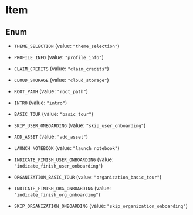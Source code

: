 

# Item

## Enum


* `THEME_SELECTION` (value: `"theme_selection"`)

* `PROFILE_INFO` (value: `"profile_info"`)

* `CLAIM_CREDITS` (value: `"claim_credits"`)

* `CLOUD_STORAGE` (value: `"cloud_storage"`)

* `ROOT_PATH` (value: `"root_path"`)

* `INTRO` (value: `"intro"`)

* `BASIC_TOUR` (value: `"basic_tour"`)

* `SKIP_USER_ONBOARDING` (value: `"skip_user_onboarding"`)

* `ADD_ASSET` (value: `"add_asset"`)

* `LAUNCH_NOTEBOOK` (value: `"launch_notebook"`)

* `INDICATE_FINISH_USER_ONBOARDING` (value: `"indicate_finish_user_onboarding"`)

* `ORGANIZATION_BASIC_TOUR` (value: `"organization_basic_tour"`)

* `INDICATE_FINISH_ORG_ONBOARDING` (value: `"indicate_finish_org_onboarding"`)

* `SKIP_ORGANIZATION_ONBOARDING` (value: `"skip_organization_onboarding"`)



